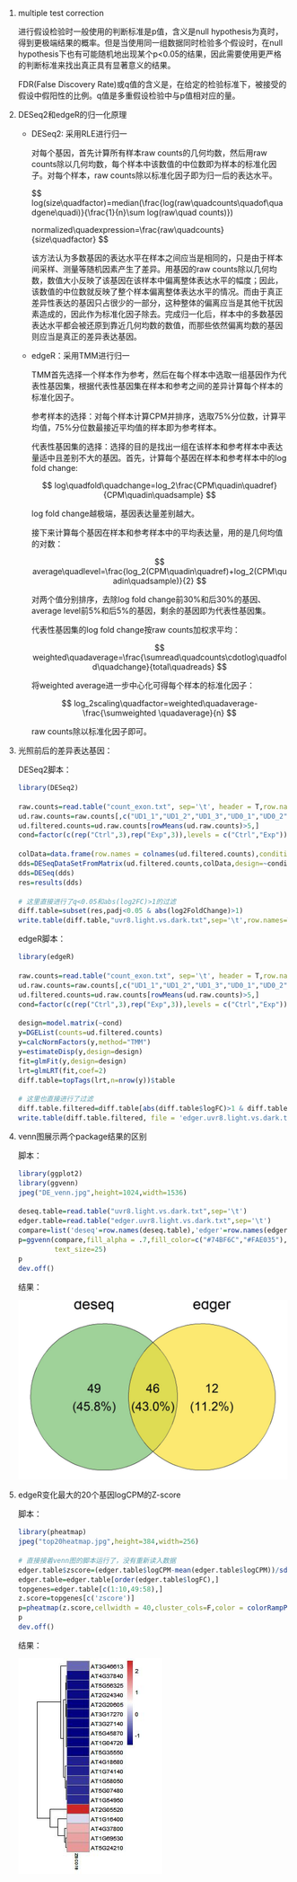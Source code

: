 1. multiple test correction
  
   进行假设检验时一般使用的判断标准是p值，含义是null hypothesis为真时，得到更极端结果的概率。但是当使用同一组数据同时检验多个假设时，在null hypothesis下也有可能随机地出现某个p<0.05的结果，因此需要使用更严格的判断标准来找出真正具有显著意义的结果。

   FDR(False Discovery Rate)或q值的含义是，在给定的检验标准下，被接受的假设中假阳性的比例。q值是多重假设检验中与p值相对应的量。

2. DESeq2和edgeR的归一化原理
   
   * DESeq2: 采用RLE进行归一

     对每个基因，首先计算所有样本raw counts的几何均数，然后用raw counts除以几何均数，每个样本中该数值的中位数即为样本的标准化因子。对每个样本，raw counts除以标准化因子即为归一后的表达水平。

     $$
     log(size\quadfactor)=median(\frac{log(raw\quadcounts\quadof\quadgene\quadi)}{\frac{1}{n}\sum log(raw\quad counts)})

     normalized\quadexpression=\frac{raw\quadcounts}{size\quadfactor}
     $$

     该方法认为多数基因的表达水平在样本之间应当是相同的，只是由于样本间采样、测量等随机因素产生了差异。用基因的raw counts除以几何均数，数值大小反映了该基因在该样本中偏离整体表达水平的幅度；因此，该数值的中位数就反映了整个样本偏离整体表达水平的情况。而由于真正差异性表达的基因只占很少的一部分，这种整体的偏离应当是其他干扰因素造成的，因此作为标准化因子除去。完成归一化后，样本中的多数基因表达水平都会被还原到靠近几何均数的数值，而那些依然偏离均数的基因则应当是真正的差异表达基因。

   * edgeR：采用TMM进行归一

     TMM首先选择一个样本作为参考，然后在每个样本中选取一组基因作为代表性基因集，根据代表性基因集在样本和参考之间的差异计算每个样本的标准化因子。

     参考样本的选择：对每个样本计算CPM并排序，选取75%分位数，计算平均值，75%分位数最接近平均值的样本即为参考样本。

     代表性基因集的选择：选择的目的是找出一组在该样本和参考样本中表达量适中且差别不大的基因。首先，计算每个基因在样本和参考样本中的log fold change:

     $$
     log\quadfold\quadchange=log_2\frac{CPM\quadin\quadref}{CPM\quadin\quadsample}
     $$
     
     log fold change越极端，基因表达量差别越大。

     接下来计算每个基因在样本和参考样本中的平均表达量，用的是几何均值的对数：

     $$
     average\quadlevel=\frac{log_2(CPM\quadin\quadref)+log_2(CPM\quadin\quadsample)}{2}
     $$

     对两个值分别排序，去除log fold change前30\%和后30\%的基因、average level前5\%和后5\%的基因，剩余的基因即为代表性基因集。

     代表性基因集的log fold change按raw counts加权求平均：

     $$
     weighted\quadaverage=\frac{\sumread\quadcounts\cdotlog\quadfold\quadchange}{total\quadreads}
     $$

     将weighted average进一步中心化可得每个样本的标准化因子：

     $$
     log_2scaling\quadfactor=weighted\quadaverage-\frac{\sumweighted \quadaverage}{n}
     $$
     
     raw counts除以标准化因子即可。


3. 光照前后的差异表达基因：

   DESeq2脚本：
   
   ```R
   library(DESeq2)

   raw.counts=read.table("count_exon.txt", sep='\t', header = T,row.names = 1)
   ud.raw.counts=raw.counts[,c("UD1_1","UD1_2","UD1_3","UD0_1","UD0_2","UD0_3")]
   ud.filtered.counts=ud.raw.counts[rowMeans(ud.raw.counts)>5,]
   cond=factor(c(rep("Ctrl",3),rep("Exp",3)),levels = c("Ctrl","Exp"))
   
   colData=data.frame(row.names = colnames(ud.filtered.counts),conditions=cond)
   dds=DESeqDataSetFromMatrix(ud.filtered.counts,colData,design=~conditions)
   dds=DESeq(dds)
   res=results(dds)
   
   # 这里直接进行了q<0.05和abs(log2FC)>1的过滤
   diff.table=subset(res,padj<0.05 & abs(log2FoldChange)>1)
   write.table(diff.table,"uvr8.light.vs.dark.txt",sep='\t',row.names=T,quote=F)
   ```
   
   edgeR脚本：
   
   ```R
   library(edgeR)

   raw.counts=read.table("count_exon.txt", sep='\t', header = T,row.names = 1)
   ud.raw.counts=raw.counts[,c("UD1_1","UD1_2","UD1_3","UD0_1","UD0_2","UD0_3")]
   ud.filtered.counts=ud.raw.counts[rowMeans(ud.raw.counts)>5,]
   cond=factor(c(rep("Ctrl",3),rep("Exp",3)),levels = c("Ctrl","Exp"))

   design=model.matrix(~cond)
   y=DGEList(counts=ud.filtered.counts)
   y=calcNormFactors(y,method="TMM")
   y=estimateDisp(y,design=design)
   fit=glmFit(y,design=design)
   lrt=glmLRT(fit,coef=2)
   diff.table=topTags(lrt,n=nrow(y))$table
   
   # 这里也直接进行了过滤
   diff.table.filtered=diff.table[abs(diff.table$logFC)>1 & diff.table$FDR<0.05,]
   write.table(diff.table.filtered, file = 'edger.uvr8.light.vs.dark.txt', sep = "\t", quote = F, row.names = T, col.names = T)
   ```
   
4. venn图展示两个package结果的区别

   脚本：
   
   ```R
   library(ggplot2)
   library(ggvenn)
   jpeg("DE_venn.jpg",height=1024,width=1536)
   
   deseq.table=read.table("uvr8.light.vs.dark.txt",sep='\t')
   edger.table=read.table("edger.uvr8.light.vs.dark.txt",sep='\t')
   compare=list('deseq'=row.names(deseq.table),'edger'=row.names(edger.table))
   p=ggvenn(compare,fill_alpha = .7,fill_color=c("#74BF6C","#FAE035"),set_name_size = 30,
            text_size=25)
   p
   dev.off()
   ```
   
   结果：
   
    ![alt text][venn]

5. edgeR变化最大的20个基因logCPM的Z-score

   脚本：
   
   ```R
   library(pheatmap)
   jpeg("top20heatmap.jpg",height=384,width=256)
   
   # 直接接着venn图的脚本运行了，没有重新读入数据
   edger.table$zscore=(edger.table$logCPM-mean(edger.table$logCPM))/sd(edger.table$logCPM)
   edger.table=edger.table[order(edger.table$logFC),]
   topgenes=edger.table[c(1:10,49:58),]
   z.score=topgenes[c('zscore')]
   p=pheatmap(z.score,cellwidth = 40,cluster_cols=F,color = colorRampPalette(c("navy", "white", "firebrick3"))(50))
   p
   dev.off()
   ```
   
   结果：
   
   ![alt text][top20heatmap]
   
[venn]: https://github.com/StellariaL/bioinfo2023/blob/main/DE_venn.jpg
[top20heatmap]: https://github.com/StellariaL/bioinfo2023/blob/main/top20heatmap.jpg

